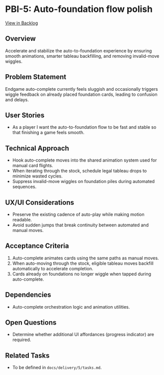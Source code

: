 # PBI-5: Auto-foundation flow polish

[View in Backlog](../backlog.md#user-content-5)

## Overview
Accelerate and stabilize the auto-to-foundation experience by ensuring smooth animations, smarter tableau backfilling, and removing invalid-move wiggles.

## Problem Statement
Endgame auto-complete currently feels sluggish and occasionally triggers wiggle feedback on already placed foundation cards, leading to confusion and delays.

## User Stories
- As a player I want the auto-to-foundation flow to be fast and stable so that finishing a game feels smooth.

## Technical Approach
- Hook auto-complete moves into the shared animation system used for manual card flights.
- When iterating through the stock, schedule legal tableau drops to minimize wasted cycles.
- Suppress invalid-move wiggles on foundation piles during automated sequences.

## UX/UI Considerations
- Preserve the existing cadence of auto-play while making motion readable.
- Avoid sudden jumps that break continuity between automated and manual moves.

## Acceptance Criteria
1. Auto-complete animates cards using the same paths as manual moves.
2. When auto-moving through the stock, eligible tableau moves backfill automatically to accelerate completion.
3. Cards already on foundations no longer wiggle when tapped during auto-complete.

## Dependencies
- Auto-complete orchestration logic and animation utilities.

## Open Questions
- Determine whether additional UI affordances (progress indicator) are required.

## Related Tasks
- To be defined in `docs/delivery/5/tasks.md`.


